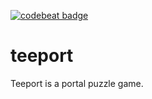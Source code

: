 [![codebeat badge](https://codebeat.co/badges/d73d832d-5fac-43ac-ad9b-5e157bd50cd9)](https://codebeat.co/projects/github-com-diegomichel-teeport)

# teeport
Teeport is a portal puzzle game.
